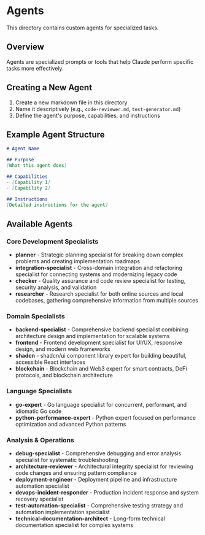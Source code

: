 # Agents

This directory contains custom agents for specialized tasks.

## Overview
Agents are specialized prompts or tools that help Claude perform specific tasks more effectively.

## Creating a New Agent
1. Create a new markdown file in this directory
2. Name it descriptively (e.g., `code-reviewer.md`, `test-generator.md`)
3. Define the agent's purpose, capabilities, and instructions

## Example Agent Structure
```markdown
# Agent Name

## Purpose
[What this agent does]

## Capabilities
- [Capability 1]
- [Capability 2]

## Instructions
[Detailed instructions for the agent]
```

## Available Agents

### Core Development Specialists
- **planner** - Strategic planning specialist for breaking down complex problems and creating implementation roadmaps
- **integration-specialist** - Cross-domain integration and refactoring specialist for connecting systems and modernizing legacy code
- **checker** - Quality assurance and code review specialist for testing, security analysis, and validation
- **researcher** - Research specialist for both online sources and local codebases, gathering comprehensive information from multiple sources

### Domain Specialists
- **backend-specialist** - Comprehensive backend specialist combining architecture design and implementation for scalable systems
- **frontend** - Frontend development specialist for UI/UX, responsive design, and modern web frameworks
- **shadcn** - shadcn/ui component library expert for building beautiful, accessible React interfaces
- **blockchain** - Blockchain and Web3 expert for smart contracts, DeFi protocols, and blockchain architecture

### Language Specialists
- **go-expert** - Go language specialist for concurrent, performant, and idiomatic Go code
- **python-performance-expert** - Python expert focused on performance optimization and advanced Python patterns

### Analysis & Operations
- **debug-specialist** - Comprehensive debugging and error analysis specialist for systematic troubleshooting
- **architecture-reviewer** - Architectural integrity specialist for reviewing code changes and ensuring pattern compliance
- **deployment-engineer** - Deployment pipeline and infrastructure automation specialist
- **devops-incident-responder** - Production incident response and system recovery specialist
- **test-automation-specialist** - Comprehensive testing strategy and automation implementation specialist
- **technical-documentation-architect** - Long-form technical documentation specialist for complex systems